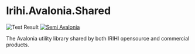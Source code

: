 # Irihi.Avalonia.Shared

![Test Result](https://github.com/irihitech/Irihi.Avalonia.Shared/actions/workflows/pack.yml/badge.svg) [![Semi Avalonia](https://img.shields.io/nuget/v/Irihi.Avalonia.Shared.svg?color=red)](https://www.nuget.org/packages/Irihi.Avalonia.Shared/)

The Avalonia utility library shared by both IRIHI opensource and commercial products. 
